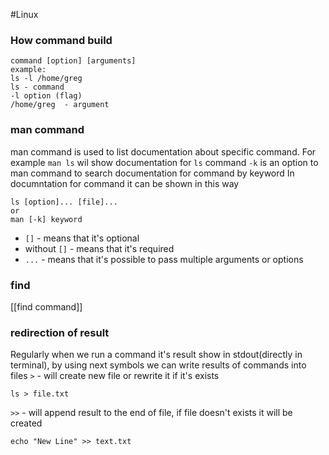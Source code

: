 #Linux 

### How command build
```
command [option] [arguments]
example:
ls -l /home/greg
ls - command
-l option (flag)
/home/greg  - argument
```

### man command
man command is used to list documentation about specific command. For example 
`man ls` wil show documentation for `ls` command
`-k` is an option to man command to search documentation for command by keyword
In documntation for command it can be shown in this way
```
ls [option]... [file]...
or
man [-k] keyword
```
- `[]` - means that it's optional 
- without `[]` - means that it's required
- `...` - means that it's possible to pass multiple arguments or options

### find
[[find command]]

### redirection of result
Regularly when we run a command it's result show in stdout(directly in terminal), by using next symbols we can write results of commands into files
`>` - will create new file or rewrite it if it's exists
```
ls > file.txt
```
`>>` - will append result to the end of file, if file doesn't exists it will be created 
```
echo "New Line" >> text.txt
```